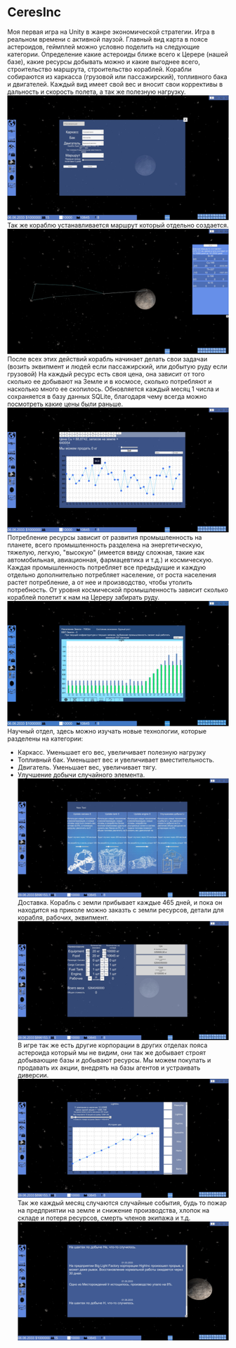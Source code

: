 # CeresInc
Моя первая игра на Unity в жанре экономической стратегии. Игра в реальном времени с активной паузой. Главный вид карта в поясе астероидов, геймплей можно условно поделить на следующие категории. Определение какие астероиды ближе всего к Церере (нашей базе), какие ресурсы добывать можно и какие выгоднее всего, строительство маршрута, строительство кораблей. Корабли собираются из каркасса (грузовой или пассажирский), топливного бака и двигателей. Каждый вид имеет свой вес и вносит свои коррективы в дальность и скорость полета, а так же полезную нагрузку. 
![Image text](Img/buildship.jpg)
Так же кораблю устанавливается маршрут который отдельно создается.
![Image text](Img/routes.jpg)
После всех этих действий корабль начинает делать свои задачаи (возить эквипмент и людей если пассажирский, или добытую руду если грузовой) 
На каждый ресурс есть своя цена, она зависит от того сколько ее добывают на Земле и в космосе, сколько потребляют и насколько много ее скопилось. Обновляется каждый месяц 1 числа и сохраняется в базу данных SQLite, благодаря чему всегда можно посмотреть какие цены были раньше. 
![Image text](Img/price.jpg)
Потребление ресурсы зависит от развития промышленность на планете, всего промышленность разделена на энергетическую, тяжелую, легкую, "высокую" (имеется ввиду сложная, такие как автомобильная, авиационная, фармацевтика и т.д.) и космическую. Каждая промышленность потребляет все предыдущие и каждую отдельно дополнительно потребляет население, от роста населения растет потребление, а от нее и производство, чтобы утолить потребность. От уровня космической промышленность зависит сколько кораблей полетит к нам на Цереру забирать руду.
![Image text](Img/industry.jpg)
Научный отдел, здесь можно изучать новые технологии, которые разделены на категории: 
- Каркасс. Уменьшает его вес, увеличивает полезную нагрузку
- Топливный бак. Уменьшает вес и увеличивает вместительность.
- Двигатель. Уменьшает вес, увеличивает тягу.
- Улучшение добычи случайного элемента.
![Image text](Img/sciense.jpg)
Доставка. Корабль с земли прибывает каждые 465 дней, и пока он находится на приколе можно заказть с земли ресурсов, детали для корабля, рабочих, эквипмент.
![Image text](Img/delivery.jpg)
В игре так же есть другие корпорации в других отделах пояса астероида который мы не видим, они так же добывает строят добывающие базы и добывают ресурсы. Мы можем покупать и продавать их акции, внедрять на базы агентов и устраивать диверсии. 
![Image text](Img/akc.jpg)
Так же каждый месяц случаются случайные события, будь то пожар на предприятии на земле и снижение производства, хлопок на складе и потеря ресурсов, смерть членов экипажа и т.д.
![Image text](Img/news.jpg)
